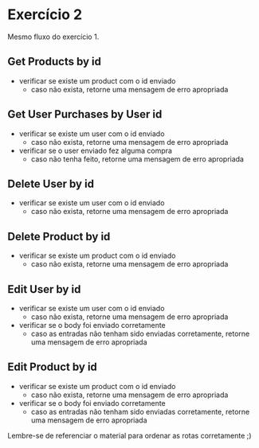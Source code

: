 # Exercício 2
Mesmo fluxo do exercício 1.

## Get Products by id
- verificar se existe um product com o id enviado
    - caso não exista, retorne uma mensagem de erro apropriada

## Get User Purchases by User id
- verificar se existe um user com o id enviado
    - caso não exista, retorne uma mensagem de erro apropriada
- verificar se o user enviado fez alguma compra
    - caso não tenha feito, retorne uma mensagem de erro apropriada

## Delete User by id
- verificar se existe um user com o id enviado
    - caso não exista, retorne uma mensagem de erro apropriada

## Delete Product by id
- verificar se existe um product com o id enviado
    - caso não exista, retorne uma mensagem de erro apropriada

## Edit User by id
- verificar se existe um user com o id enviado
    - caso não exista, retorne uma mensagem de erro apropriada
- verificar se o body foi enviado corretamente
    - caso as entradas não tenham sido enviadas corretamente, retorne uma mensagem de erro apropriada

## Edit Product by id
- verificar se existe um product com o id enviado
    - caso não exista, retorne uma mensagem de erro apropriada
- verificar se o body foi enviado corretamente
    - caso as entradas não tenham sido enviadas corretamente, retorne uma mensagem de erro apropriada


Lembre-se de referenciar o material para ordenar as rotas corretamente ;)
